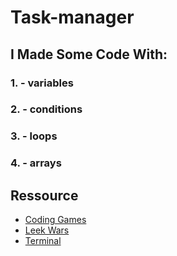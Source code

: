 # Task-manager
## I Made Some Code With:

### 1. - variables
### 2. - conditions
### 3. - loops
### 4. - arrays

## Ressource

- [Coding Games](https://www.codingame.com)
- [Leek Wars](https://leekwars.com/)
- [Terminal](https://terminal.c1games.com/)

    



